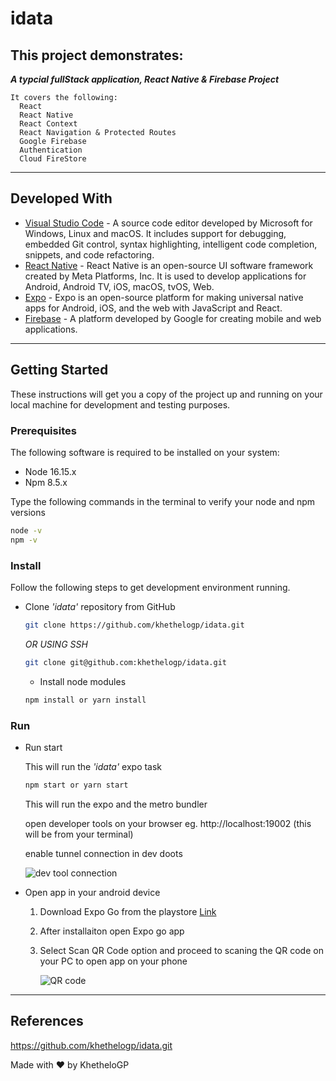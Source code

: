 # idata
   
## This project demonstrates:

 ***A typcial fullStack application, React Native & Firebase Project***
 
    It covers the following:
      React 
      React Native
      React Context
      React Navigation & Protected Routes
      Google Firebase
      Authentication
      Cloud FireStore

---

## Developed With

- [Visual Studio Code](https://code.visualstudio.com/) - A source code editor developed by Microsoft for Windows, Linux and macOS. It includes support for debugging, embedded Git control, syntax highlighting, intelligent code completion, snippets, and code refactoring.
- [React Native](https://reactnative.dev/) - React Native is an open-source UI software framework created by Meta Platforms, Inc. It is used to develop applications for Android, Android TV, iOS, macOS, tvOS, Web.
- [Expo](https://docs.expo.dev) - Expo is an open-source platform for making universal native apps for Android, iOS, and the web with JavaScript and React.
- [Firebase](https://firebase.google.com/) - A platform developed by Google for creating mobile and web applications.

---

## Getting Started

These instructions will get you a copy of the project up and running on your local machine for development and testing purposes.

### Prerequisites

The following software is required to be installed on your system:

- Node 16.15.x
- Npm 8.5.x

Type the following commands in the terminal to verify your node and npm versions

```bash
node -v
npm -v
```

### Install

Follow the following steps to get development environment running.

- Clone _'idata'_ repository from GitHub

  ```bash
  git clone https://github.com/khethelogp/idata.git
  ```

  _OR USING SSH_

  ```bash
  git clone git@github.com:khethelogp/idata.git
  ```

  - Install node modules

  ```bash
  npm install or yarn install
  ```
  
<!-- Before continuing, the following steps are required:

1. Get API keys

   - Have an app on Firebase

     Have a look at [Firebase](https://console.firebase.google.com/) -->
     
### Run

- Run start
     
  This will run the _'idata'_  expo task

  ```bash
  npm start or yarn start
  ```

  This will run the expo and the metro bundler

  open developer tools on your browser eg. http://localhost:19002 (this will be from your terminal)

  enable tunnel connection in dev doots

  <img src="https://i.ibb.co/XFj1T65/Screenshot-2022-06-02-at-08-42-23.png" alt="dev tool connection"/>

- Open app in your android device

    1. Download Expo Go from the playstore [Link](https://play.google.com/store/apps/details?id=host.exp.exponent&hl=en_ZA&gl=US)
    2. After installaiton open Expo go app
    3. Select Scan QR Code option and proceed to scaning the QR code on your PC to open app on your phone

        <img src="https://i.ibb.co/525MScy/Screenshot-2022-06-02-at-08-45-57.png" alt="QR code" />

---

## References

https://github.com/khethelogp/idata.git

Made with :heart: by KhetheloGP
